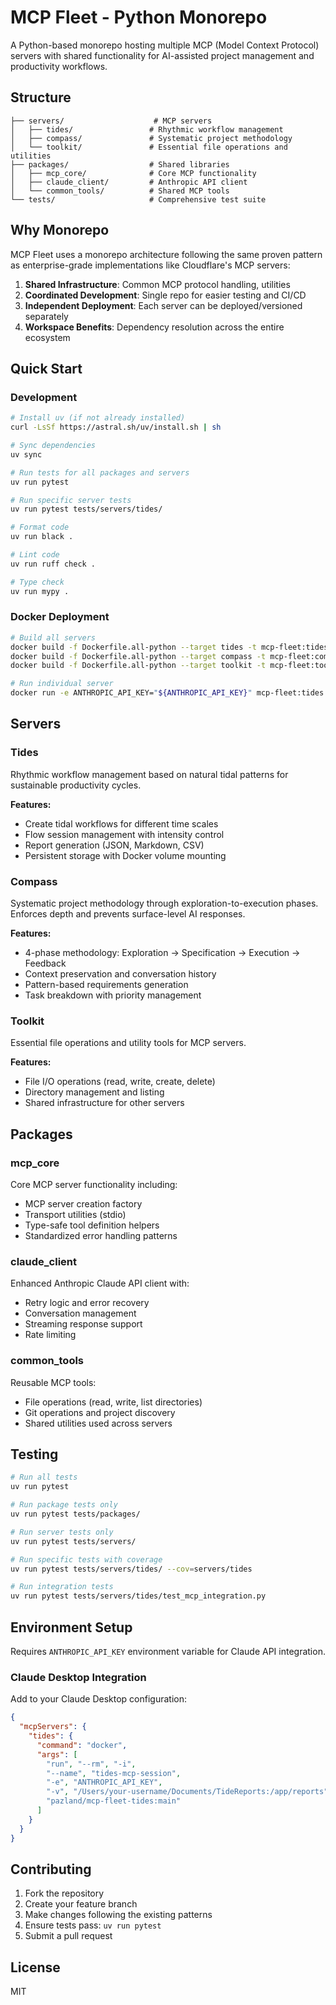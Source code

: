 # MCP Fleet - Python Monorepo

A Python-based monorepo hosting multiple MCP (Model Context Protocol) servers with shared functionality for AI-assisted project management and productivity workflows.

## Structure

```
├── servers/                    # MCP servers
│   ├── tides/                 # Rhythmic workflow management
│   ├── compass/               # Systematic project methodology
│   └── toolkit/               # Essential file operations and utilities
├── packages/                  # Shared libraries
│   ├── mcp_core/              # Core MCP functionality
│   ├── claude_client/         # Anthropic API client
│   └── common_tools/          # Shared MCP tools
└── tests/                     # Comprehensive test suite
```

## Why Monorepo

MCP Fleet uses a monorepo architecture following the same proven pattern as enterprise-grade implementations like Cloudflare's MCP servers:

1. **Shared Infrastructure**: Common MCP protocol handling, utilities
2. **Coordinated Development**: Single repo for easier testing and CI/CD  
3. **Independent Deployment**: Each server can be deployed/versioned separately
4. **Workspace Benefits**: Dependency resolution across the entire ecosystem

## Quick Start

### Development

```bash
# Install uv (if not already installed)
curl -LsSf https://astral.sh/uv/install.sh | sh

# Sync dependencies
uv sync

# Run tests for all packages and servers
uv run pytest

# Run specific server tests
uv run pytest tests/servers/tides/

# Format code
uv run black .

# Lint code
uv run ruff check .

# Type check
uv run mypy .
```

### Docker Deployment

```bash
# Build all servers
docker build -f Dockerfile.all-python --target tides -t mcp-fleet:tides .
docker build -f Dockerfile.all-python --target compass -t mcp-fleet:compass .
docker build -f Dockerfile.all-python --target toolkit -t mcp-fleet:toolkit .

# Run individual server
docker run -e ANTHROPIC_API_KEY="${ANTHROPIC_API_KEY}" mcp-fleet:tides
```

## Servers

### Tides

Rhythmic workflow management based on natural tidal patterns for sustainable productivity cycles.

**Features:**
- Create tidal workflows for different time scales
- Flow session management with intensity control
- Report generation (JSON, Markdown, CSV)
- Persistent storage with Docker volume mounting

### Compass

Systematic project methodology through exploration-to-execution phases. Enforces depth and prevents surface-level AI responses.

**Features:**
- 4-phase methodology: Exploration → Specification → Execution → Feedback
- Context preservation and conversation history
- Pattern-based requirements generation
- Task breakdown with priority management

### Toolkit

Essential file operations and utility tools for MCP servers.

**Features:**
- File I/O operations (read, write, create, delete)
- Directory management and listing
- Shared infrastructure for other servers

## Packages

### mcp_core

Core MCP server functionality including:
- MCP server creation factory
- Transport utilities (stdio)
- Type-safe tool definition helpers
- Standardized error handling patterns

### claude_client

Enhanced Anthropic Claude API client with:
- Retry logic and error recovery
- Conversation management
- Streaming response support
- Rate limiting

### common_tools

Reusable MCP tools:
- File operations (read, write, list directories)
- Git operations and project discovery
- Shared utilities used across servers

## Testing

```bash
# Run all tests
uv run pytest

# Run package tests only
uv run pytest tests/packages/

# Run server tests only
uv run pytest tests/servers/

# Run specific tests with coverage
uv run pytest tests/servers/tides/ --cov=servers/tides

# Run integration tests
uv run pytest tests/servers/tides/test_mcp_integration.py
```

## Environment Setup

Requires `ANTHROPIC_API_KEY` environment variable for Claude API integration.

### Claude Desktop Integration

Add to your Claude Desktop configuration:

```json
{
  "mcpServers": {
    "tides": {
      "command": "docker",
      "args": [
        "run", "--rm", "-i",
        "--name", "tides-mcp-session",
        "-e", "ANTHROPIC_API_KEY",
        "-v", "/Users/your-username/Documents/TideReports:/app/reports",
        "pazland/mcp-fleet-tides:main"
      ]
    }
  }
}
```

## Contributing

1. Fork the repository
2. Create your feature branch
3. Make changes following the existing patterns
4. Ensure tests pass: `uv run pytest`
5. Submit a pull request

## License

MIT